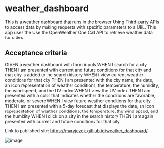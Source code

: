 # weather_dashboard
This is a weather dashboard that runs in the browser 
Using Third-party APIs to access data by making requests with specific parameters to a URL.
This app uses the Use the OpenWeather One Call API to retrieve weather data for cities.

## Acceptance criteria
GIVEN a weather dashboard with form inputs
WHEN I search for a city
THEN I am presented with current and future conditions for that city and that city is added to the search history
WHEN I view current weather conditions for that city
THEN I am presented with the city name, the date, an icon representation of weather conditions, the temperature, the humidity, the wind speed, and the UV index
WHEN I view the UV index
THEN I am presented with a color that indicates whether the conditions are favorable, moderate, or severe
WHEN I view future weather conditions for that city
THEN I am presented with a 5-day forecast that displays the date, an icon representation of weather conditions, the temperature, the wind speed, and the humidity
WHEN I click on a city in the search history
THEN I am again presented with current and future conditions for that city

Link to published site:
https://maryjezek.github.io/weather_dashboard/

![image](https://user-images.githubusercontent.com/37507020/147375608-585706f4-cfb1-4505-90ac-a206bd341010.png)

